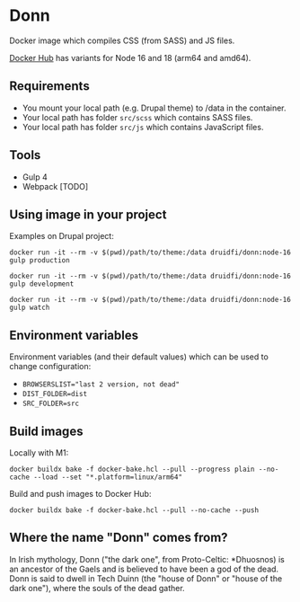 # Donn

Docker image which compiles CSS (from SASS) and JS files.

[Docker Hub](https://hub.docker.com/repository/docker/druidfi/donn) has variants for Node 16 and 18 (arm64 and amd64).

## Requirements

- You mount your local path (e.g. Drupal theme) to /data in the container.
- Your local path has folder `src/scss` which contains SASS files.
- Your local path has folder `src/js` which contains JavaScript files.

## Tools

- Gulp 4
- Webpack [TODO]

## Using image in your project

Examples on Drupal project:

```
docker run -it --rm -v $(pwd)/path/to/theme:/data druidfi/donn:node-16 gulp production
```

```
docker run -it --rm -v $(pwd)/path/to/theme:/data druidfi/donn:node-16 gulp development
```

```
docker run -it --rm -v $(pwd)/path/to/theme:/data druidfi/donn:node-16 gulp watch
```

## Environment variables

Environment variables (and their default values) which can be used to change configuration:

- `BROWSERSLIST="last 2 version, not dead"`
- `DIST_FOLDER=dist`
- `SRC_FOLDER=src`

## Build images

Locally with M1:

```
docker buildx bake -f docker-bake.hcl --pull --progress plain --no-cache --load --set "*.platform=linux/arm64"
```

Build and push images to Docker Hub:

```
docker buildx bake -f docker-bake.hcl --pull --no-cache --push
```

## Where the name "Donn" comes from?

In Irish mythology, Donn ("the dark one", from Proto-Celtic: *Dhuosnos) is an ancestor of the Gaels and is believed to
have been a god of the dead. Donn is said to dwell in Tech Duinn (the "house of Donn" or "house of the dark one"),
where the souls of the dead gather.
